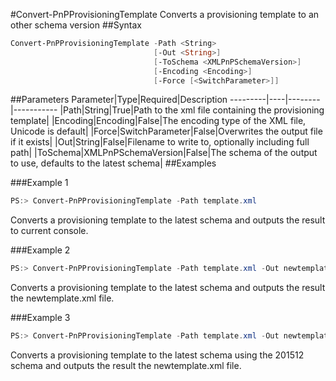 #Convert-PnPProvisioningTemplate
Converts a provisioning template to an other schema version
##Syntax
```powershell
Convert-PnPProvisioningTemplate -Path <String>
                                [-Out <String>]
                                [-ToSchema <XMLPnPSchemaVersion>]
                                [-Encoding <Encoding>]
                                [-Force [<SwitchParameter>]]
```


##Parameters
Parameter|Type|Required|Description
---------|----|--------|-----------
|Path|String|True|Path to the xml file containing the provisioning template|
|Encoding|Encoding|False|The encoding type of the XML file, Unicode is default|
|Force|SwitchParameter|False|Overwrites the output file if it exists|
|Out|String|False|Filename to write to, optionally including full path|
|ToSchema|XMLPnPSchemaVersion|False|The schema of the output to use, defaults to the latest schema|
##Examples

###Example 1
```powershell
PS:> Convert-PnPProvisioningTemplate -Path template.xml
```
Converts a provisioning template to the latest schema and outputs the result to current console.

###Example 2
```powershell
PS:> Convert-PnPProvisioningTemplate -Path template.xml -Out newtemplate.xml
```
Converts a provisioning template to the latest schema and outputs the result the newtemplate.xml file.

###Example 3
```powershell
PS:> Convert-PnPProvisioningTemplate -Path template.xml -Out newtemplate.xml -ToSchema V201512
```
Converts a provisioning template to the latest schema using the 201512 schema and outputs the result the newtemplate.xml file.
